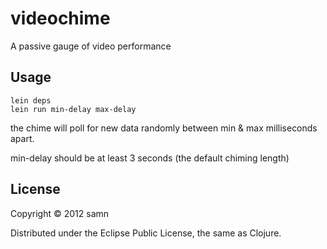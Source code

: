 # videochime
A passive gauge of video performance

## Usage
    lein deps
    lein run min-delay max-delay
the chime will poll for new data randomly between min & max milliseconds apart.

min-delay should be at least 3 seconds (the default chiming length)


## License

Copyright © 2012 samn

Distributed under the Eclipse Public License, the same as Clojure.
